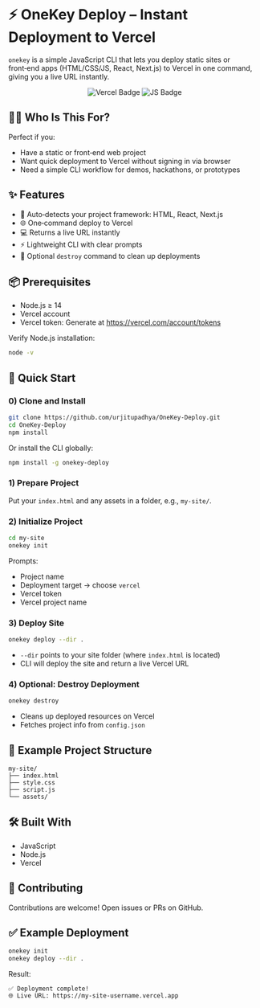 # ⚡ OneKey Deploy – Instant Deployment to Vercel

`onekey` is a simple JavaScript CLI that lets you deploy static sites or front‑end apps (HTML/CSS/JS, React, Next.js) to Vercel in one command, giving you a live URL instantly.

<p align="center">
  <img src="https://img.shields.io/badge/deploys%20to-vercel-000000?logo=vercel" alt="Vercel Badge">
  <img src="https://img.shields.io/badge/built%20with-javascript-yellow?logo=javascript" alt="JS Badge">
</p>

## 🧑‍💻 Who Is This For?

Perfect if you:

- Have a static or front‑end web project
- Want quick deployment to Vercel without signing in via browser
- Need a simple CLI workflow for demos, hackathons, or prototypes

## ✨ Features

- 🚀 Auto‑detects your project framework: HTML, React, Next.js
- 🌐 One‑command deploy to Vercel
- 💻 Returns a live URL instantly
- ⚡ Lightweight CLI with clear prompts
- 🔄 Optional `destroy` command to clean up deployments

## 📦 Prerequisites

- Node.js ≥ 14
- Vercel account
- Vercel token: Generate at https://vercel.com/account/tokens

Verify Node.js installation:

```bash
node -v
```

## 🚀 Quick Start

### 0) Clone and Install

```bash
git clone https://github.com/urjitupadhya/OneKey-Deploy.git
cd OneKey-Deploy
npm install
```

Or install the CLI globally:

```bash
npm install -g onekey-deploy
```

### 1) Prepare Project

Put your `index.html` and any assets in a folder, e.g., `my-site/`.

### 2) Initialize Project

```bash
cd my-site
onekey init
```

Prompts:

- Project name
- Deployment target → choose `vercel`
- Vercel token
- Vercel project name

### 3) Deploy Site

```bash
onekey deploy --dir .
```

- `--dir` points to your site folder (where `index.html` is located)
- CLI will deploy the site and return a live Vercel URL

### 4) Optional: Destroy Deployment

```bash
onekey destroy
```

- Cleans up deployed resources on Vercel
- Fetches project info from `config.json`

## 📁 Example Project Structure

```
my-site/
├── index.html
├── style.css
├── script.js
└── assets/
```

## 🛠 Built With

- JavaScript
- Node.js
- Vercel

## 🤝 Contributing

Contributions are welcome! Open issues or PRs on GitHub.

## ✅ Example Deployment

```bash
onekey init
onekey deploy --dir .
```

Result:

```
✅ Deployment complete!
🌐 Live URL: https://my-site-username.vercel.app
```

